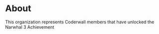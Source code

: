 About
=====

This organization represents Coderwall members that have unlocked the Narwhal 3 Achievement 